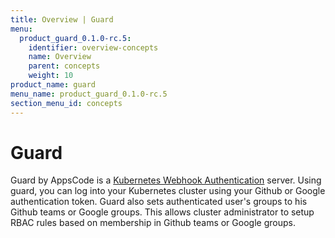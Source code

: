 ```yaml
---
title: Overview | Guard
menu:
  product_guard_0.1.0-rc.5:
    identifier: overview-concepts
    name: Overview
    parent: concepts
    weight: 10
product_name: guard
menu_name: product_guard_0.1.0-rc.5
section_menu_id: concepts
---
```


# Guard

 Guard by AppsCode is a [Kubernetes Webhook Authentication](https://kubernetes.io/docs/admin/authentication/#webhook-token-authentication) server. Using guard, you can log into your Kubernetes cluster using your Github or Google authentication token. Guard also sets authenticated user's groups to his Github teams or Google groups. This allows cluster administrator to setup RBAC rules based on membership in Github teams or Google groups.
